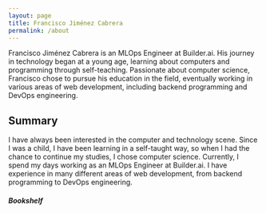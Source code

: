 ```yaml
---
layout: page
title: Francisco Jiménez Cabrera
permalink: /about
---
```


<div class="row justify-content-between">
  <div class="col-md-8 pr-5">
    <p>Francisco Jiménez Cabrera is an MLOps Engineer at Builder.ai. His journey in technology began at a young age, learning about computers and programming through self-teaching. Passionate about computer science, Francisco chose to pursue his education in the field, eventually working in various areas of web development, including backend programming and DevOps engineering.</p>

## Summary

<p>I have always been interested in the computer and technology scene. Since I was a child, I have been learning in a self-taught way, so when I had the chance to continue my studies, I chose computer science. Currently, I spend my days working as an MLOps Engineer at Builder.ai. I have experience in many different areas of web development, from backend programming to DevOps engineering.</p>
  </div>

  <div class="col-md-4">
    <div class="sticky-top sticky-top-80">
      <h5 class="mt-0">Bookshelf</h5>
      <div id="gr_custom_widget_1643813099"></div>
      <div id="gr_custom_widget_1643812651"></div>
    </div>
  </div>
</div>
